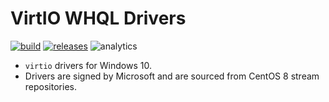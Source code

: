 # VirtIO WHQL Drivers

[![build](https://github.com/tprasadtp/virtio-whql/actions/workflows/build.yml/badge.svg)](https://github.com/tprasadtp/virtio-whql/actions/workflows/build.yml)
[![releases](https://img.shields.io/github/v/tag/tprasadtp/virtio-whql?label=release&sort=semver&logo=semver&color=7f50a6&labelColor=3a3a3a)](https://github.com/tprasadtp/virtio-whql/releases/latest)
![analytics](https://ga-beacon.prasadt.com/UA-101760811-3/github/virtio-whql)

- `virtio` drivers for Windows 10.
- Drivers are signed by Microsoft and are sourced from CentOS 8 stream repositories.
